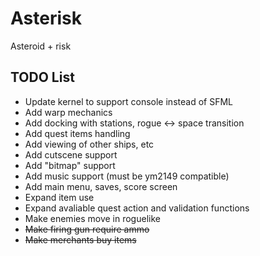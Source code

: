 # Asterisk
Asteroid + risk

## TODO List
- Update kernel to support console instead of SFML
- Add warp mechanics
- Add docking with stations, rogue <-> space transition
- Add quest items handling
- Add viewing of other ships, etc
- Add cutscene support
- Add "bitmap" support
- Add music support (must be ym2149 compatible)
- Add main menu, saves, score screen
- Expand item use
- Expand avaliable quest action and validation functions
- Make enemies move in roguelike
- ~~Make firing gun require ammo~~
- ~~Make merchants buy items~~



